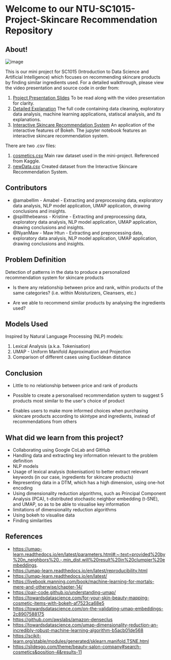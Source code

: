 # Welcome to our NTU-SC1015-Project-Skincare Recommendation Repository

## About!

![image](https://user-images.githubusercontent.com/85445638/164944612-d9bd5723-d2fe-4763-90f8-b637a9e9de8b.png)

This is our mini project for SC1015 (Introduction to Data Science and Artificial Intelligence) which focuses on recommending skincare products by finding similar ingredients used. For a detailed walkthrough, please view the video presentation and source code in order from:

1. [Project Presentation Slides](https://github.com/NyanMaw/NTU-SC1015-Project-SkincareRecommendation/blob/main/Project%20Presentation%20Slides_Skincare%20Recommendation.pdf) To be read along with the video presentation for clarity.
2. [Detailed Explanation](https://github.com/NyanMaw/NTU-SC1015-Project-SkincareRecommendation/blob/main/Detailed%20Explanation.ipynb) The full code containing data cleaning, exploratory data analysis, machine learning applications, statiscal analysis, and its explanations.
3. [Interactive Skincare Recommendation System](https://github.com/NyanMaw/NTU-SC1015-Project-SkincareRecommendation/blob/main/Interactive%20Skincare%20Recommendation%20System.ipynb) An application of the interactive features of Bokeh. The jupyter notebook features an interactive skincare recommendation system.

There are two .csv files:
1. [cosmetics.csv](https://github.com/NyanMaw/NTU-SC1015-Project-SkincareRecommendation/blob/main/cosmetics.csv) Main raw dataset used in the mini-project. Referenced from Kaggle.
2. [newData.csv](https://github.com/NyanMaw/NTU-SC1015-Project-SkincareRecommendation/blob/main/newData.csv) Created dataset from the Interactive Skincare Recommendation System.
  
## Contributors

- @amabellim - Amabel - Extracting and preprocessing data, exploratory data analysis, NLP model application, UMAP application, drawing conclusions and insights.
- @spillthebeanss - Kristine - Extracting and preprocessing data, exploratory data analysis, NLP model application, UMAP application, drawing conclusions and insights.
- @NyanMaw - Maw Htun - Extracting and preprocessing data, exploratory data analysis, NLP model application, UMAP application, drawing conclusions and insights.

## Problem Definition
Detection of patterns in the data to produce a personalized recommendation system for skincare products

- Is there any relationship between price and rank, within products of the same categories? (i.e. within Moisturizers, Cleansers, etc.)

- Are we able to recommend similar products by analysing the ingredients used?

## Models Used

Inspired by Natural Language Processing (NLP) models:
1. Lexical Analysis (a.k.a. Tokenisation)
2. UMAP - Uniform Manifold Approximation and Projection
3. Comparison of different cases using Euclidean distance

## Conclusion

- Little to no relationship between price and rank of products

- Possible to create a personalised recommendation system to suggest 5 products most similar to the user's choice of product
- Enables users to make more informed choices when purchasing skincare products according to skintype and ingredients, instead of recommendations from others


## What did we learn from this project?

- Collaborating using Google CoLab and GitHub
- Handling data and extracting key information relevant to the problem definition
- NLP models
- Usage of lexical analysis (tokenisation) to better extract relevant keywords (in our case, ingredients for skincare products)
- Representing data in a DTM, which has a high dimension, using one-hot encoding
- Using dimensionality reduction algorithms, such as Principal Component Analysis (PCA), t-distributed stochastic neighbor embedding (t-SNE), and UMAP, so as to be able to visualise key information
- limitations of dimensionality reduction algorithms
- Using bokeh to visualise data
- Finding similarities

## References

- https://umap-learn.readthedocs.io/en/latest/parameters.html#:~:text=provided%20by%20n_neighbors%20.-,min_dist,will%20result%20in%20clumpier%20embeddings.
- https://umap-learn.readthedocs.io/en/latest/reproducibility.html
- https://umap-learn.readthedocs.io/en/latest/
- https://livebook.manning.com/book/machine-learning-for-mortals-mere-and-otherwise/chapter-14/
- https://pair-code.github.io/understanding-umap/
- https://towardsdatascience.com/for-your-skin-beauty-mapping-cosmetic-items-with-bokeh-af7523ca68e5
- https://towardsdatascience.com/on-the-validating-umap-embeddings-2c8907588175
- https://github.com/awslabs/amazon-denseclus
- https://towardsdatascience.com/umap-dimensionality-reduction-an-incredibly-robust-machine-learning-algorithm-b5acb01de568
- https://scikit-learn.org/stable/modules/generated/sklearn.manifold.TSNE.html
- https://slidesgo.com/theme/beauty-salon-company#search-cosmetics&position-4&results-11



